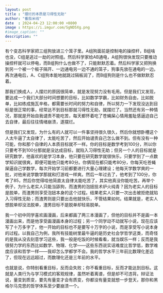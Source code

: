 ```yaml
---
layout: post
title : "摆烂的本质是习得性无助"
author: "番茄米线"
date  : 2024-04-23 12:00:00 +0800
image : https://i.imgur.com/SgND5Xg.png
#image_caption: ""
description: ""
---
```


有个变态科学家把三组狗放进三个笼子里。A组狗面前是控制电的操控杆，B组啥也没，C组是逃过一劫的对照组。然后科学家给AB通电，A组狗很快发现只要推动操控杆就可以停电，而B组狗什么也做不了，只能默默忍着。然后科学家又把狗换到另一个被一个板子隔开、一边通电另一边不通的笼子，狗事先放在通电的一边。再次通电后，A、C组狗本能地就跳过隔板润了，而B组狗则是什么也不做默默忍着。

<!--more-->

那我们换成人，人摆烂的原因很简单，就是发现努力没有毛用。但是我们又发现，要达成一个我们大部分时间想要的目标，比如数学学霸，比如财务自由，比如脱单，比如练成施瓦辛格，都需要长时间的努力和自律，所以努力一下发现没达到目标是很正常的事，经常达不到目标那就习得性无助，就摆烂了。当然还有另一种情况，那就是开始自我谴责不能吃苦，每天都怀着吃了苍蝇屎心情用羞耻感逼迫自己去自律，最后往往情绪崩溃，遂摆烂。

但是我们又发现，为什么有的人就可以一件事坚持很久很久，然后你就想卧槽这个人太牛逼了太自律了，太能吃苦了，然后开始谴责自己怎么做不到。但有没有一种可能，你和那个自律的人本质目标就不一样。你的目标是数学考到100分，所以你只要考不到100分那就是没达成目标，就陷入习得性无助；但另一个人的目标就是研究数学，他喜欢的是学习本身，他只要在研究数学就很快乐，只要学到了一点数学知识就很爽，即便可能他只能考80分。你俩现在都只能考80分，你每天吃苍蝇屎逼自己学数学，每次开始学习前都要进行大量心理建设；他每天学数学爽的一批，对他来说学数学那就和打游戏一样爽。然后一年过去了，他考到了100分，你考了85，然后你觉得哇他简直太自律太能吃苦了，其实他真没你能吃苦。再举个例子，为什么老实人只能当舔狗，而渣男的泡妞技术炉火纯青？因为老实人的目标是脱单，而渣男则享受泡妞本身的这个过程。结果老实人只要一次出击被拒绝就陷入习得性无助；而渣男则是只要出击他就快乐，不管结果如何。结果就是，老实人想脱单却没法脱单，渣男目标不是脱单却轻易脱单。

我一个初中同学喜欢画漫画，后来都画了两三本漫画了，但他的目标并不是画一本漫画出来，而是他享受画漫画本身的过程；另一个同学动不动就写小说，现在应该写了十万多字了，他一开始的目标也不是要写十万字的小说，而是享受写小说本身的过程。以我自己为例，我所有技能树里最牛逼的是历史社会学哲学这类，而奇怪的是我从没去刻意学习这些，我一般是吃饭的时候看看，就当娱乐一样；反而是我很努力学的东西比如数学、物理、化学——这些东西说实话难度比哲学低，数学难度应该和哲学一样——我却怎么学都学不会。我的哲学水平三年前比数理化差远了，但现在远远超过，而数理化还是三年前的水平。

也就是说，你特别看重目标，反而会失败；你不看重目标，反而才能达到目标。这就是人类行为与学习模式的客观规律，虽然听着离谱，但是却不可违背。辩证法说，量变到质变，要先有量变才会有质变，你都没有量变就想一步登天，那你和黑格尔马克思的哲学体系至少要崩溃一个。

<!--END-->